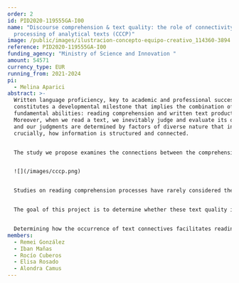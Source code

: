 ```yaml
---
order: 2
id: PID2020-119555GA-I00
name: "Discourse comprehension & text quality: the role of connectivity in the
  processing of analytical texts (CCCP)"
image: /public/images/ilustracion-concepto-equipo-creativo_114360-3894.jpg
reference: PID2020-119555GA-I00
funding_agency: "Ministry of Science and Innovation "
amount: 54571
currency_type: EUR
running_from: 2021-2024
pi:
  - Melina Aparici
abstract: >-
  Written language proficiency, key to academic and professional success,
  constitutes a developmental milestone that implies the combination of two
  fundamental abilities: reading comprehension and written text production.
  Moreover, when we read a text, we inevitably judge and evaluate its quality,
  and our judgments are determined by factors of diverse nature that include,
  crucially, how information is structured and connected.


  The study we propose examines the connections between the comprehension and evaluation of written texts in relation to connectivity devices which, according to previous studies, guide comprehension processes, and affect external evaluations of text quality. To do so, we will design experimental tasks for investigating the role of cohesive devices in written text comprehension. Our analysis will compare online and offline measures of reading comprehension with actual use of devices and the evaluations provided by external judges.


  ![](/images/cccp.png)


  Studies on reading comprehension processes have rarely considered their relation with the quality of the text: both aspects have been studied independently and the relation between them is little known. Previous research has shown that the use of explicit connectivity mechanisms is an indicator of text quality. However, it is unclear how their presence influences reading comprehension: while some studies find that they facilitate text processing and guide the relation among sections of discourse, others indicate that certain subordinating connectives are difficult to process. Consequently, we speculate whether the facilitating effect of cohesive elements at the discourse level can compensate for the difficulty implied in syntactic complexity, and whether such facilitating effect operates with all types of semantic relations.


  The goal of this project is to determine whether these text quality indicators affect discourse processing and facilitate their comprehension, at different school levels and in analytical texts, particularly important in academic contexts. We aim at discerning the possible differences between reading to evaluate and reading to comprehend. We will design a series of reading comprehension experiments adapted to the school level of the participants (12, 16 years, and adults) and to their linguistic condition (Spanish native speakers vs L2 learners). In such experiments, to obtain measures of reading time and text comprehension, the presence of connective elements (syntactic and discursive) will be controlled. We will also design a task for evaluating the appropriateness of syntactic and discourse connectives in specific discourse contexts; this will provide information on how their presence is evaluated by the participants.


  Determining how the occurrence of text connectives facilitates reading comprehension will shed light on the nature and development of text comprehension abilities. The comparison of two types of data will unveil the specific nature of the relation between what facilitates reading and what is valued in the assessment of text quality. All in all, we expect to contribute to the actual knowledge about how the comprehension and production of analytical texts interact and develop.
members:
  - Remei González
  - Iban Mañas
  - Rocío Cuberos
  - Elisa Rosado
  - Alondra Camus
---
```

